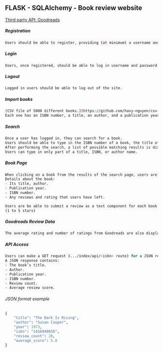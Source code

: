 ## FLASK - SQLAlchemy - Book review website
[Third party API: Goodreads](https://www.goodreads.com/api)

##### Registration 
```bash
Users should be able to register, providing (at minimum) a username and password.
```

##### Login 
```bash
Users, once registered, should be able to log in username and password.
```

##### Logout
```bash
Logged in users should be able to log out of the site.
```

##### Import books 
```bash
[CSV file of 5000 different books.](https://github.com/havy-nguyen/csv-to-postgresql). 
Each one has an ISBN number, a title, an author, and a publication year. 
```

##### Search 
```bash
Once a user has logged in, they can search for a book. 
Users should be able to type in the ISBN number of a book, the title of a book, or the author of a book.
After performing the search, a list of possible matching results is displayed. 
Users can type in only part of a title, ISBN, or author name.
```

##### Book Page 
```bash
When clicking on a book from the results of the search page, users are taken to a book page. 
Details about the book: 
- Its title, author. 
- Publication year. 
- ISBN number. 
- Any reviews and rating that users have left. 

Users are be able to submit a review as a text component for each book together with a rating scale.
(1 to 5 stars)
```

##### Goodreads Review Data 
```bash
The average rating and number of ratings from Goodreads are also displayed on each book page.
```

##### API Access 
```bash
Users can make a GET request (.../index/api/<isbn> route) for a JSON response.
A JSON response contains: 
- The book’s title.
- Author. 
- Publication year.
- ISBN number. 
- Review count.
- Average review score.
```
###### JSON format example
```python
{
    "title": "The Dark Is Rising",
    "author": "Susan Cooper",
    "year": 1973,
    "isbn": "1416949658",
    "review_count": 28,
    "average_score": 5.0
}
```
